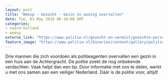 ```yaml
---
layout: post
title: "Weesp - Gezocht - Gezin in woning overvallen"
date: Tue, 01 May 2018 06:10:00 GMT
categories: 
- noord-holland 
- weesp 
externe_link: "https://www.politie.nl/gezocht-en-vermist/gezochte-personen/2018/mei/03-weesp-1-overval.html"
feature_image: "https://www.politie.nl/binaries/content/gallery/politie/gezocht/verdachten/2018/mei/03-mn/csm_118204_almereweesp_pdweesp1_3b1088be49.jpg"
---
```


Drie mannen die zich voordoen als politieagenten overvallen een gezin in een huis aan de Achtergracht. De politie zoekt de nog onbekende verdachten.  Vaak helpt dan een tip. Door informatie met ons te delen, werkt u met ons samen aan een veiliger Nederland. Dáár is de politie voor, altijd!
